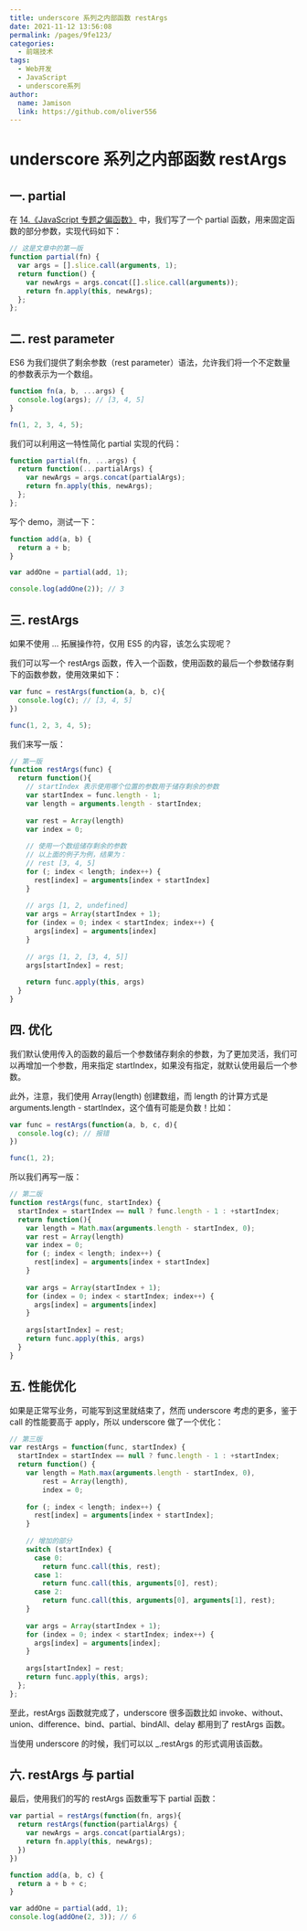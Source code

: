 ```yaml
---
title: underscore 系列之内部函数 restArgs
date: 2021-11-12 13:56:08
permalink: /pages/9fe123/
categories:
  - 前端技术
tags:
  - Web开发
  - JavaScript
  - underscore系列
author:
  name: Jamison
  link: https://github.com/oliver556
---
```


# underscore 系列之内部函数 restArgs

## 一. partial

在 [14.《JavaScript 专题之偏函数》](../02.专题系列/14.JavaScript专题之偏函数.md) 中，我们写了一个 partial 函数，用来固定函数的部分参数，实现代码如下：

```js
// 这是文章中的第一版
function partial(fn) {
  var args = [].slice.call(arguments, 1);
  return function() {
    var newArgs = args.concat([].slice.call(arguments));
    return fn.apply(this, newArgs);
  };
};
```

## 二. rest parameter

ES6 为我们提供了剩余参数（rest parameter）语法，允许我们将一个不定数量的参数表示为一个数组。

```js
function fn(a, b, ...args) {
  console.log(args); // [3, 4, 5]
}

fn(1, 2, 3, 4, 5);
```

我们可以利用这一特性简化 partial 实现的代码：

```js
function partial(fn, ...args) {
  return function(...partialArgs) {
    var newArgs = args.concat(partialArgs);
    return fn.apply(this, newArgs);
  };
};
```

写个 demo，测试一下：

```js
function add(a, b) {
  return a + b;
}

var addOne = partial(add, 1);

console.log(addOne(2)); // 3
```

## 三. restArgs

如果不使用 ... 拓展操作符，仅用 ES5 的内容，该怎么实现呢？

我们可以写一个 restArgs 函数，传入一个函数，使用函数的最后一个参数储存剩下的函数参数，使用效果如下：

```js
var func = restArgs(function(a, b, c){
  console.log(c); // [3, 4, 5]
})

func(1, 2, 3, 4, 5);
```

我们来写一版：

```js
// 第一版
function restArgs(func) {
  return function(){
    // startIndex 表示使用哪个位置的参数用于储存剩余的参数
    var startIndex = func.length - 1;
    var length = arguments.length - startIndex;
  
    var rest = Array(length)
    var index = 0;
  
    // 使用一个数组储存剩余的参数
    // 以上面的例子为例，结果为：
    // rest [3, 4, 5]
    for (; index < length; index++) {
      rest[index] = arguments[index + startIndex]
    }
  
    // args [1, 2, undefined]
    var args = Array(startIndex + 1);
    for (index = 0; index < startIndex; index++) {
      args[index] = arguments[index]
    }
  
    // args [1, 2, [3, 4, 5]]
    args[startIndex] = rest;
  
    return func.apply(this, args)
  }
}
```

## 四. 优化

我们默认使用传入的函数的最后一个参数储存剩余的参数，为了更加灵活，我们可以再增加一个参数，用来指定 startIndex，如果没有指定，就默认使用最后一个参数。

此外，注意，我们使用 Array(length) 创建数组，而 length 的计算方式是 arguments.length - startIndex，这个值有可能是负数！比如：

```js
var func = restArgs(function(a, b, c, d){
  console.log(c); // 报错
})

func(1, 2);
```

所以我们再写一版：

```js
// 第二版
function restArgs(func, startIndex) {
  startIndex = startIndex == null ? func.length - 1 : +startIndex;
  return function(){
    var length = Math.max(arguments.length - startIndex, 0);
    var rest = Array(length)
    var index = 0;
    for (; index < length; index++) {
      rest[index] = arguments[index + startIndex]
    }
  
    var args = Array(startIndex + 1);
    for (index = 0; index < startIndex; index++) {
      args[index] = arguments[index]
    }
  
    args[startIndex] = rest;
    return func.apply(this, args)
  }
}
```

## 五. 性能优化

如果是正常写业务，可能写到这里就结束了，然而 underscore 考虑的更多，鉴于 call 的性能要高于 apply，所以 underscore 做了一个优化：

```js
// 第三版
var restArgs = function(func, startIndex) {
  startIndex = startIndex == null ? func.length - 1 : +startIndex;
  return function() {
    var length = Math.max(arguments.length - startIndex, 0),
        rest = Array(length),
        index = 0;
  
    for (; index < length; index++) {
      rest[index] = arguments[index + startIndex];
    }
  
    // 增加的部分
    switch (startIndex) {
      case 0:
        return func.call(this, rest);
      case 1:
        return func.call(this, arguments[0], rest);
      case 2:
        return func.call(this, arguments[0], arguments[1], rest);
    }
  
    var args = Array(startIndex + 1);
    for (index = 0; index < startIndex; index++) {
      args[index] = arguments[index];
    }
  
    args[startIndex] = rest;
    return func.apply(this, args);
  };
};
```

至此，restArgs 函数就完成了，underscore 很多函数比如 invoke、without、union、difference、bind、partial、bindAll、delay 都用到了 restArgs 函数。

当使用 underscore 的时候，我们可以以 _.restArgs 的形式调用该函数。


## 六. restArgs 与 partial

最后，使用我们的写的 restArgs 函数重写下 partial 函数：

```js
var partial = restArgs(function(fn, args){
  return restArgs(function(partialArgs) {
    var newArgs = args.concat(partialArgs);
    return fn.apply(this, newArgs);
  })
})

function add(a, b, c) {
  return a + b + c;
}

var addOne = partial(add, 1);
console.log(addOne(2, 3)); // 6
```
